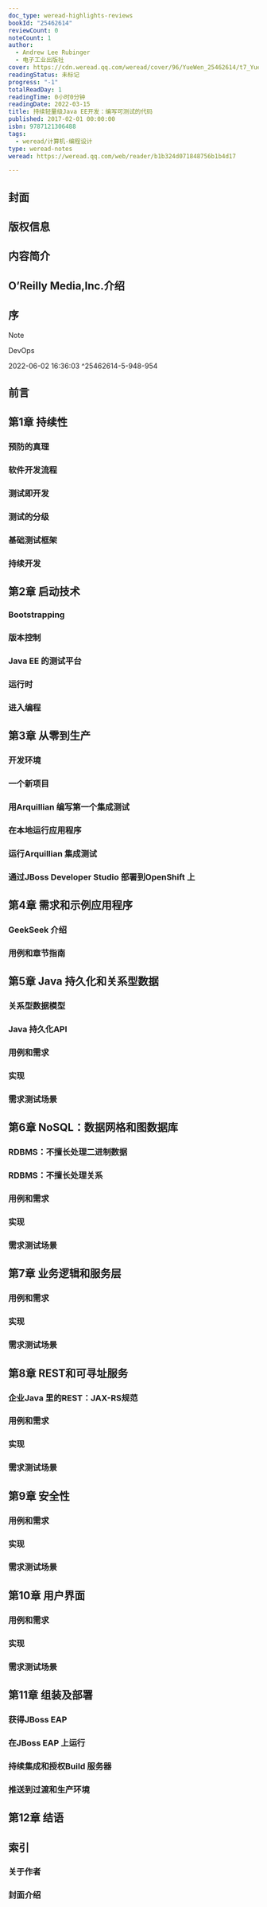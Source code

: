 ```yaml
---
doc_type: weread-highlights-reviews
bookId: "25462614"
reviewCount: 0
noteCount: 1
author:
  - Andrew Lee Rubinger
  - 电子工业出版社
cover: https://cdn.weread.qq.com/weread/cover/96/YueWen_25462614/t7_YueWen_25462614.jpg
readingStatus: 未标记
progress: "-1"
totalReadDay: 1
readingTime: 0小时0分钟
readingDate: 2022-03-15
title: 持续轻量级Java EE开发：编写可测试的代码
published: 2017-02-01 00:00:00
isbn: 9787121306488
tags:
  - weread/计算机-编程设计
type: weread-notes
weread: https://weread.qq.com/web/reader/b1b324d071848756b1b4d17

---
```



## 封面

## 版权信息

## 内容简介

## O’Reilly Media,Inc.介绍

## 序

> [!NOTE] 
> DevOps
> 
> 2022-06-02 16:36:03 ^25462614-5-948-954

## 前言

## 第1章 持续性

### 预防的真理

### 软件开发流程

### 测试即开发

### 测试的分级

### 基础测试框架

### 持续开发

## 第2章 启动技术

### Bootstrapping

### 版本控制

### Java EE 的测试平台

### 运行时

### 进入编程

## 第3章 从零到生产

### 开发环境

### 一个新项目

### 用Arquillian 编写第一个集成测试

### 在本地运行应用程序

### 运行Arquillian 集成测试

### 通过JBoss Developer Studio 部署到OpenShift 上

## 第4章 需求和示例应用程序

### GeekSeek 介绍

### 用例和章节指南

## 第5章 Java 持久化和关系型数据

### 关系型数据模型

### Java 持久化API

### 用例和需求

### 实现

### 需求测试场景

## 第6章 NoSQL：数据网格和图数据库

### RDBMS：不擅长处理二进制数据

### RDBMS：不擅长处理关系

### 用例和需求

### 实现

### 需求测试场景

## 第7章 业务逻辑和服务层

### 用例和需求

### 实现

### 需求测试场景

## 第8章 REST和可寻址服务

### 企业Java 里的REST：JAX-RS规范

### 用例和需求

### 实现

### 需求测试场景

## 第9章 安全性

### 用例和需求

### 实现

### 需求测试场景

## 第10章 用户界面

### 用例和需求

### 实现

### 需求测试场景

## 第11章 组装及部署

### 获得JBoss EAP

### 在JBoss EAP 上运行

### 持续集成和授权Build 服务器

### 推送到过渡和生产环境

## 第12章 结语

## 索引

### 关于作者

### 封面介绍

